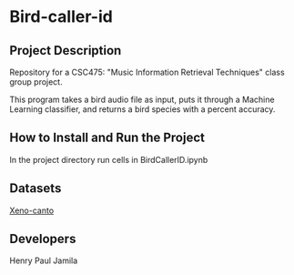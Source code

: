 # Bird-caller-id
## Project Description
Repository for a CSC475: "Music Information Retrieval Techniques" class group project. 

This program takes a bird audio file as input, puts it through a Machine Learning classifier, and returns a bird species with a percent accuracy.
## How to Install and Run the Project
In the project directory run cells in BirdCallerID.ipynb
## Datasets
[Xeno-canto](https://xeno-canto.org/)
## Developers
Henry
Paul
Jamila